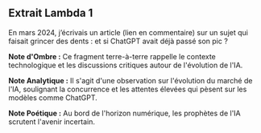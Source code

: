 ## Extrait Lambda 1

En mars 2024, j’écrivais un article (lien en commentaire) sur un sujet qui faisait grincer des dents : et si ChatGPT avait déjà passé son pic ?

**Note d'Ombre :** Ce fragment terre-à-terre rappelle le contexte technologique et les discussions critiques autour de l'évolution de l'IA.

**Note Analytique :** Il s'agit d'une observation sur l'évolution du marché de l'IA, soulignant la concurrence et les attentes élevées qui pèsent sur les modèles comme ChatGPT.

**Note Poétique :** Au bord de l'horizon numérique, les prophètes de l'IA scrutent l'avenir incertain.
